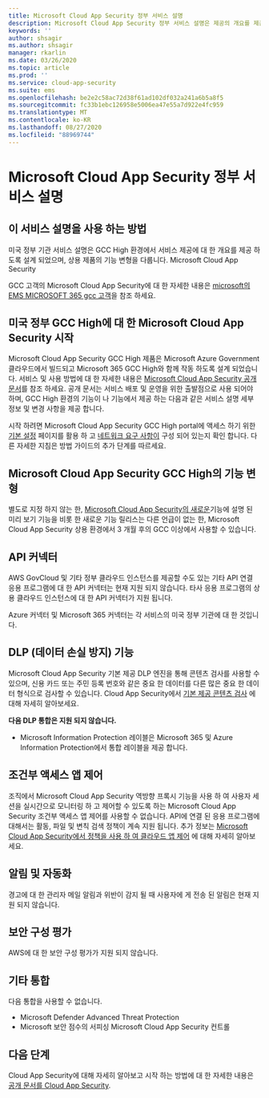 ```yaml
---
title: Microsoft Cloud App Security 정부 서비스 설명
description: Microsoft Cloud App Security 정부 서비스 설명은 제공의 개요를 제공 하도록 설계 되었습니다.
keywords: ''
author: shsagir
ms.author: shsagir
manager: rkarlin
ms.date: 03/26/2020
ms.topic: article
ms.prod: ''
ms.service: cloud-app-security
ms.suite: ems
ms.openlocfilehash: be2e2c58ac72d38f61ad102df032a241a6b5a8f5
ms.sourcegitcommit: fc33b1ebc126958e5006ea47e55a7d922e4fc959
ms.translationtype: MT
ms.contentlocale: ko-KR
ms.lasthandoff: 08/27/2020
ms.locfileid: "88969744"
---
```

# <a name="microsoft-cloud-app-security-government-service-description"></a>Microsoft Cloud App Security 정부 서비스 설명

## <a name="how-to-use-this-service-description"></a>이 서비스 설명을 사용 하는 방법

미국 정부 기관 서비스 설명은 GCC High 환경에서 서비스 제공에 대 한 개요를 제공 하도록 설계 되었으며, 상용 제품의 기능 변형을 다룹니다. Microsoft Cloud App Security

GCC 고객의 Microsoft Cloud App Security에 대 한 자세한 내용은 [microsoft의 EMS MICROSOFT 365 gcc 고객](https://docs.microsoft.com/enterprise-mobility-security/solutions/ems-govt-service-description#ems-for-us-office-365-gcc-customers)을 참조 하세요.

## <a name="getting-started-with-microsoft-cloud-app-security-for-us-government-gcc-high"></a>미국 정부 GCC High에 대 한 Microsoft Cloud App Security 시작

Microsoft Cloud App Security GCC High 제품은 Microsoft Azure Government 클라우드에서 빌드되고 Microsoft 365 GCC High와 함께 작동 하도록 설계 되었습니다. 서비스 및 사용 방법에 대 한 자세한 내용은 [Microsoft Cloud App Security 공개 문서](https://docs.microsoft.com/cloud-app-security/)를 참조 하세요. 공개 문서는 서비스 배포 및 운영을 위한 출발점으로 사용 되어야 하며, GCC High 환경의 기능이 나 기능에서 제공 하는 다음과 같은 서비스 설명 세부 정보 및 변경 사항을 제공 합니다.

시작 하려면 Microsoft Cloud App Security GCC High portal에 액세스 하기 위한 [기본 설정](https://docs.microsoft.com/cloud-app-security/general-setup) 페이지를 활용 하 고 [네트워크 요구 사항이](https://docs.microsoft.com/cloud-app-security/network-requirements) 구성 되어 있는지 확인 합니다. 다른 자세한 지침은 방법 가이드의 추가 단계를 따르세요.

## <a name="feature-variations-in-microsoft-cloud-app-security-gcc-high"></a>Microsoft Cloud App Security GCC High의 기능 변형

별도로 지정 하지 않는 한, [Microsoft Cloud App Security의 새로운](https://docs.microsoft.com/cloud-app-security/release-notes)기능에 설명 된 미리 보기 기능을 비롯 한 새로운 기능 릴리스는 다른 언급이 없는 한, Microsoft Cloud App Security 상용 환경에서 3 개월 후의 GCC 이상에서 사용할 수 있습니다.

## <a name="api-connector"></a>API 커넥터

AWS GovCloud 및 기타 정부 클라우드 인스턴스를 제공할 수도 있는 기타 API 연결 응용 프로그램에 대 한 API 커넥터는 현재 지원 되지 않습니다. 타사 응용 프로그램의 상용 클라우드 인스턴스에 대 한 API 커넥터가 지원 됩니다.

Azure 커넥터 및 Microsoft 365 커넥터는 각 서비스의 미국 정부 기관에 대 한 것입니다.

## <a name="data-loss-prevention-dlp-features"></a>DLP (데이터 손실 방지) 기능

Microsoft Cloud App Security 기본 제공 DLP 엔진을 통해 콘텐츠 검사를 사용할 수 있으며, 신용 카드 또는 주민 등록 번호와 같은 중요 한 데이터를 다른 많은 중요 한 데이터 형식으로 검사할 수 있습니다. Cloud App Security에서 [기본 제공 콘텐츠 검사](https://docs.microsoft.com/cloud-app-security/content-inspection-built-in) 에 대해 자세히 알아보세요.

**다음 DLP 통합은 지원 되지 않습니다.**

- Microsoft Information Protection 레이블은 Microsoft 365 및 Azure Information Protection에서 통합 레이블을 제공 합니다.

## <a name="conditional-access-app-control"></a>조건부 액세스 앱 제어

조직에서 Microsoft Cloud App Security 역방향 프록시 기능을 사용 하 여 사용자 세션을 실시간으로 모니터링 하 고 제어할 수 있도록 하는 Microsoft Cloud App Security 조건부 액세스 앱 제어를 사용할 수 없습니다.
API에 연결 된 응용 프로그램에 대해서는 활동, 파일 및 변칙 검색 정책이 계속 지원 됩니다. 추가 정보는 [Microsoft Cloud App Security에서 정책을 사용 하 여 클라우드 앱 제어](https://docs.microsoft.com/cloud-app-security/control-cloud-apps-with-policies) 에 대해 자세히 알아보세요.

## <a name="notifications-and-automation"></a>알림 및 자동화

경고에 대 한 관리자 메일 알림과 위반이 감지 될 때 사용자에 게 전송 된 알림은 현재 지원 되지 않습니다.

## <a name="security-configuration-assessments"></a>보안 구성 평가

AWS에 대 한 보안 구성 평가가 지원 되지 않습니다.

## <a name="other-integrations"></a>기타 통합

다음 통합을 사용할 수 없습니다.

- Microsoft Defender Advanced Threat Protection
- Microsoft 보안 점수의 서피싱 Microsoft Cloud App Security 컨트롤

## <a name="next-steps"></a>다음 단계

Cloud App Security에 대해 자세히 알아보고 시작 하는 방법에 대 한 자세한 내용은 [공개 문서를 Cloud App Security](https://docs.microsoft.com/cloud-app-security/).
